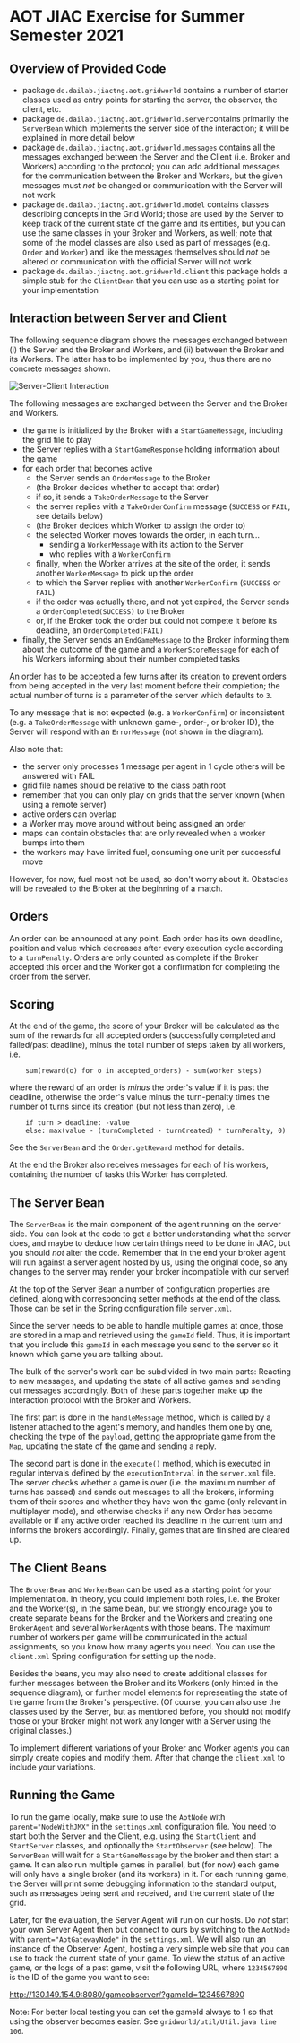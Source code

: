 AOT JIAC Exercise for Summer Semester 2021
==========================================

Overview of Provided Code
-------------------------

* package `de.dailab.jiactng.aot.gridworld` contains a number of starter classes used as entry points for starting the server, the observer, the client, etc.
* package `de.dailab.jiactng.aot.gridworld.server`contains primarily the `ServerBean` which implements the server side of the interaction; it will be explained in more detail below
* package `de.dailab.jiactng.aot.gridworld.messages` contains all the messages exchanged between the Server and the Client (i.e. Broker and Workers) according to the protocol; you can add additional messages for the communication between the Broker and Workers, but the given messages must _not_ be changed or communication with the Server will not work
* package `de.dailab.jiactng.aot.gridworld.model` contains classes describing concepts in the Grid World; those are used by the Server to keep track of the current state of the game and its entities, but you can use the same classes in your Broker and Workers, as well; note that some of the model classes are also used as part of messages (e.g. `Order` and `Worker`) and like the messages themselves should _not_ be altered or communication with the official Server will not work
* package `de.dailab.jiactng.aot.gridworld.client` this package holds a simple stub for the `ClientBean` that you can use as a starting point for your implementation


Interaction between Server and Client
-------------------------------------

The following sequence diagram shows the messages exchanged between (i) the Server and the Broker and Workers, and (ii) between the Broker and its Workers. The latter has to be implemented by you, thus there are no concrete messages shown.

![Server-Client Interaction](sequence.png)

The following messages are exchanged between the Server and the Broker and Workers.

* the game is initialized by the Broker with a `StartGameMessage`, including the grid file to play
* the Server replies with a `StartGameResponse` holding information about the game
* for each order that becomes active
    * the Server sends an `OrderMessage` to the Broker
    * (the Broker decides whether to accept that order)
    * if so, it sends a `TakeOrderMessage` to the Server
    * the server replies with a `TakeOrderConfirm` message (`SUCCESS` or `FAIL`, see details below)
    * (the Broker decides which Worker to assign the order to)
    * the selected Worker moves towards the order, in each turn...
        * sending a `WorkerMessage` with its action to the Server
        * who replies with a `WorkerConfirm`
    * finally, when the Worker arrives at the site of the order, it sends another `WorkerMessage` to pick up the order
    * to which the Server replies with another `WorkerConfirm` (`SUCCESS` or `FAIL`)
    * if the order was actually there, and not yet expired, the Server sends a `OrderCompleted(SUCCESS)` to the Broker
    * or, if the Broker took the order but could not compete it before its deadline, an `OrderCompleted(FAIL)`
* finally, the Server sends an `EndGameMessage` to the Broker informing them about the outcome of the game and a `WorkerScoreMessage` for each of his Workers informing about their number completed tasks

An order has to be accepted a few turns after its creation to prevent orders from being accepted in the very last moment before their completion; the actual number of turns is a parameter of the server which defaults to `3`.

To any message that is not expected (e.g. a `WorkerConfirm`) or inconsistent (e.g. a `TakeOrderMessage` with unknown game-, order-, or broker ID), the Server will respond with an `ErrorMessage` (not shown in the diagram).

Also note that:

* the server only processes 1 message per agent in 1 cycle others will be answered with FAIL
* grid file names should be relative to the class path root
* remember that you can only play on grids that the server known (when using a remote server)
* active orders can overlap
* a Worker may move around without being assigned an order
* maps can contain obstacles that are only revealed when a worker bumps into them
* the workers may have limited fuel, consuming one unit per successful move

However, for now, fuel most not be used, so don't worry about it. Obstacles will be revealed to the Broker at the beginning of a match.


Orders
-------
An order can be announced at any point. Each order has its own deadline, position and value which decreases after every execution cycle according to a `turnPenalty`. Orders are only counted as complete if the Broker accepted this order and the Worker got a confirmation for completing the order from the server.

Scoring
-------

At the end of the game, the score of your Broker will be calculated as the sum of the rewards for all accepted orders (successfully completed and failed/past deadline), minus the total number of steps taken by all workers, i.e.
```
    sum(reward(o) for o in accepted_orders) - sum(worker steps) 
```

where the reward of an order is _minus_ the order's value if it is past the deadline, otherwise the order's value minus the turn-penalty times the number of turns since its creation (but not less than zero), i.e.
```
    if turn > deadline: -value 
    else: max(value - (turnCompleted - turnCreated) * turnPenalty, 0)
```

See the `ServerBean` and the `Order.getReward` method for details.


At the end the Broker also receives messages for each of his workers, containing the number of tasks this Worker has completed.


The Server Bean
---------------

The `ServerBean` is the main component of the agent running on the server side. You can look at the code to get a better understanding what the server does, and maybe to deduce how certain things need to be done in JIAC, but you should _not_ alter the code. Remember that in the end your broker agent will run against a server agent hosted by us, using the original code, so any changes to the server may render your broker incompatible with our server!

At the top of the Server Bean a number of configuration properties are defined, along with corresponding setter methods at the end of the class. Those can be set in the Spring configuration file `server.xml`.

Since the server needs to be able to handle multiple games at once, those are stored in a map and retrieved using the `gameId` field. Thus, it is important that you include this `gameId` in each message you send to the server so it known which game you are talking about.

The bulk of the server's work can be subdivided in two main parts: Reacting to new messages, and updating the state of all active games and sending out messages accordingly. Both of these parts together make up the interaction protocol with the Broker and Workers.

The first part is done in the `handleMessage` method, which is called by a listener attached to the agent's memory, and handles them one by one, checking the type of the `payload`, getting the appropriate game from the `Map`, updating the state of the game and sending a reply.

The second part is done in the `execute()` method, which is executed in regular intervals defined by the `executionInterval` in the `server.xml` file. The server checks whether a game is over (i.e. the maximum number of turns has passed) and sends out messages to all the brokers, informing them of their scores and whether they have won the game (only relevant in multiplayer mode), and otherwise checks if any new Order has become available or if any active order reached its deadline in the current turn and informs the brokers accordingly. Finally, games that are finished are cleared up.


The Client Beans
----------------

The `BrokerBean` and `WorkerBean` can be used as a starting point for your implementation. In theory, you could implement both roles, i.e. the Broker and the Worker(s), in the same bean, but we strongly encourage you to create separate beans for the Broker and the Workers and creating one `BrokerAgent` and several `WorkerAgent`s with those beans. The maximum number of workers per game will be communicated in the actual assignments, so you know how many agents you need. You can use the `client.xml` Spring configuration for setting up the node.

Besides the beans, you may also need to create additional classes for further messages between the Broker and its Workers (only hinted in the sequence diagram), or further model elements for representing the state of the game from the Broker's perspective. (Of course, you can also use the classes used by the Server, but as mentioned before, you should not modify those or your Broker might not work any longer with a Server using the original classes.)

To implement different variations of your Broker and Worker agents you can simply create copies and modify them. After that change the `client.xml` to include your variations.


Running the Game
----------------

To run the game locally, make sure to use the `AotNode` with `parent="NodeWithJMX"` in the `settings.xml` configuration file. You need to start both the Server and the Client, e.g. using the `StartClient` and `StartServer` classes, and optionally the `StartObserver` (see below). The `ServerBean` will wait for a `StartGameMessage` by the broker and then start a game. It can also run multiple games in parallel, but (for now) each game will only have a single broker (and its workers) in it. For each running game, the Server will print some debugging information to the standard output, such as messages being sent and received, and the current state of the grid.

Later, for the evaluation, the Server Agent will run on our hosts. Do _not_ start your own Server Agent then but connect to ours by switching to the `AotNode` with `parent="AotGatewayNode"` in the `settings.xml`. We will also run an instance of the Observer Agent, hosting a very simple web site that you can use to track the current state of your game. To view the status of an active game, or the logs of a past game, visit the following URL, where `1234567890` is the ID of the game you want to see:

<http://130.149.154.9:8080/gameobserver/?gameId=1234567890>

Note: For better local testing you can set the gameId always to 1 so that using the observer becomes easier. See `gridworld/util/Util.java line 106`.
